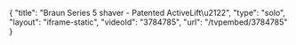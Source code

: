 {
    "title": "Braun Series 5 shaver - Patented ActiveLift\u2122",
    "type": "solo",
    "layout": "iframe-static",
    "videoId": "3784785",
    "url": "\/tvpembed\/3784785"
}